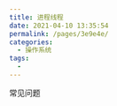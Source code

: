```yaml
---
title: 进程线程
date: 2021-04-10 13:35:54
permalink: /pages/3e9e4e/
categories:
  - 操作系统
tags:
  - 
---
```


常见问题